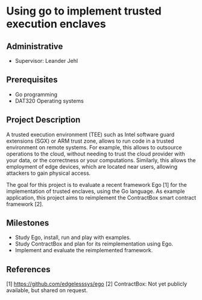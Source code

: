 # Using go to implement trusted execution enclaves

## Administrative

- Supervisor: Leander Jehl

## Prerequisites

- Go programming
- DAT320 Operating systems

## Project Description

A trusted execution environment (TEE) such as Intel software guard extensions (SGX) or ARM trust zone, allows to run code in a trusted environment on remote systems.
For example, this allows to outsource operations to the cloud, without needing to trust the cloud provider with your data, or the correctness or your computations.
Similarly, this allows the employment of edge devices, which are located near users, allowing attackers to gain physical access.

The goal for this project is to evaluate a recent framework Ego [1] for the implementation of trusted enclaves, using the Go language.
As example application, this project aims to reimplement the ContractBox smart contract framework [2].

## Milestones

* Study Ego, install, run and play with examples.
* Study ContractBox and plan for its reimplementation using Ego.
* Implement and evaluate the reimplemented framework.

## References

[1] https://github.com/edgelesssys/ego
[2] ContractBox: Not yet publicly available, but shared on request.
